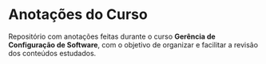 # Anotações do Curso

Repositório com anotações feitas durante o curso **Gerência de Configuração de Software**, com o objetivo de organizar e facilitar a revisão dos conteúdos estudados.